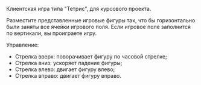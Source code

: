 Клиентская игра типа "Тетрис", для курсового проекта.

Разместите представленные игровые фигуры так, что бы горизонтально были заняты все ячейки игрового поля.
Если игровое поле заполнится по вертикали, вы проиграете игру. 

Управление: 
- Стрелка вверх: поворачивает фигуру по часовой стрелке;
- Стрелка вниз: ускоряет падение фигуры;
- Стрелка влево: двигает фигуру влево;
- Стрелка вправо: двигает фигуру вправо.
